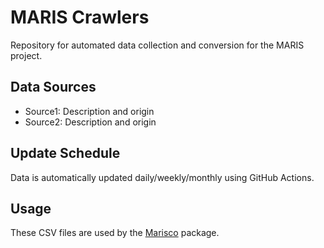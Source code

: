 # MARIS Crawlers

Repository for automated data collection and conversion for the MARIS project.

## Data Sources
- Source1: Description and origin
- Source2: Description and origin

## Update Schedule
Data is automatically updated daily/weekly/monthly using GitHub Actions.

## Usage
These CSV files are used by the [Marisco](https://fr.anckalbi.net/marisco) package.